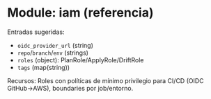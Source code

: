 # Module: iam (referencia)

Entradas sugeridas:
- `oidc_provider_url` (string)
- `repo`/`branch`/`env` (strings)
- `roles` (object): PlanRole/ApplyRole/DriftRole
- `tags` (map(string))

Recursos: Roles con políticas de mínimo privilegio para CI/CD (OIDC GitHub→AWS), boundaries por job/entorno.
